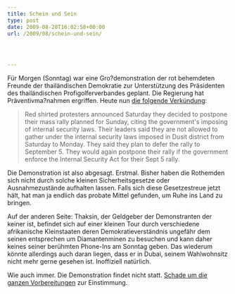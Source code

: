 ```yaml
---
title: Schein und Sein
type: post
date: 2009-08-28T16:02:58+00:00
url: /2009/08/schein-und-sein/




---
```

Für Morgen (Sonntag) war eine Gro?demonstration der rot behemdeten Freunde der thailändischen Demokratie zur Unterstützung des Präsidenten des thailändischen Profigolferverbandes geplant. Die Regierung hat Präventivma?nahmen ergriffen. Heute nun [die folgende Verkündung][1]:

> Red shirted protesters announced Saturday they decided to postpone their mass rally planned for Sunday, citing the government's imposing of internal security laws. Their leaders said they are not allowed to gather under the internal security laws imposed in Dusit district from Saturday to Monday. They said they plan to defer the rally to September 5. They would again postpone their rally if the government enforce the Internal Security Act for their Sept 5 rally.

Die Demonstration ist also abgesagt. Erstmal. Bisher haben die Rothemden sich nicht durch solche kleinen Sicherheitsgesetze oder Ausnahmezustände aufhalten lassen. Falls sich diese Gesetzestreue jetzt hält, hat man ja endlich das probate Mittel gefunden, um Ruhe ins Land zu bringen.

Auf der anderen Seite: Thaksin, der Geldgeber der Demonstranten der keiner ist, befindet sich auf einer kleinen Tour durch verschiedene afrikanische Kleinstaaten deren Demokratieverständnis ungefähr dem seinen entsprechen um Diamantenminen zu besuchen und kann daher keines seiner berühmten Phone-Ins am Sonntag geben. Das wiederum könnte allerdings auch daran liegen, dass er in Dubai, seinem Wahlwohnsitz nicht mehr gerne gesehen ist. Inoffiziell natürlich.

Wie auch immer. Die Demonstration findet nicht statt. [Schade um die ganzen Vorbereitungen][2] zur Einstimmung.

 [1]: http://www.nationmultimedia.com/2009/08/29/politics/politics_30111006.php
 [2]: http://www.nationmultimedia.com/2009/08/29/politics/politics_30110998.php
